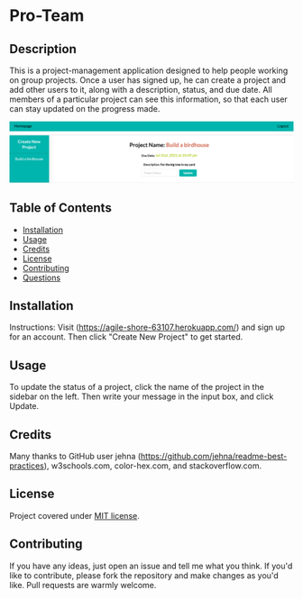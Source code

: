 # Pro-Team


## Description
This is a project-management application designed to help people working on group projects. Once a user has signed up, he can create a project and add other users to it, along with a description, status, and due date. All members of a particular project can see this information, so that each user can stay updated on the progress made. 

![Screenshot of app](./screenshot.png "Pro-Team")


## Table of Contents
* [Installation](#installation)
* [Usage](#usage)
* [Credits](#credits)
* [License](#license)
* [Contributing](#contributing)
* [Questions](#Questions)
  

## Installation
Instructions:
Visit (https://agile-shore-63107.herokuapp.com/) and sign up for an account. Then click "Create New Project" to get started.

## Usage
To update the status of a project, click the name of the project in the sidebar on the left. Then write your message in the input box, and click Update.

## Credits
Many thanks to GitHub user jehna (https://github.com/jehna/readme-best-practices), w3schools.com, color-hex.com, and stackoverflow.com. 

## License
Project covered under [MIT license](https://choosealicense.com/licenses/mit/).

## Contributing
If you have any ideas, just open an issue and tell me what you think.
If you'd like to contribute, please fork the repository and make changes as you'd like. Pull requests are warmly welcome.
